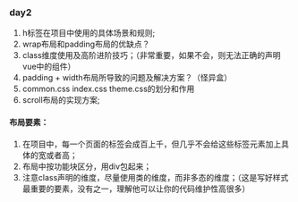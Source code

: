 ### day2
1. h标签在项目中使用的具体场景和规则;
2. wrap布局和padding布局的优缺点？
3. class维度使用及高阶进阶技巧；（非常重要，如果不会，则无法正确的声明vue中的组件）
4. padding + width布局所导致的问题及解决方案？（怪异盒）
4. common.css  index.css   theme.css的划分和作用
5. scroll布局的实现方案;

#### 布局要素：
1. 在项目中，每一个页面的标签会成百上千，但几乎不会给这些标签元素加上具体的宽或者高；
2. 布局中按功能块区分，用div包起来；
3. 注意class声明的维度，尽量使用类的维度，而非多态的维度；（这是写好样式最重要的要素，没有之一，理解他可以让你的代码维护性高很多）
